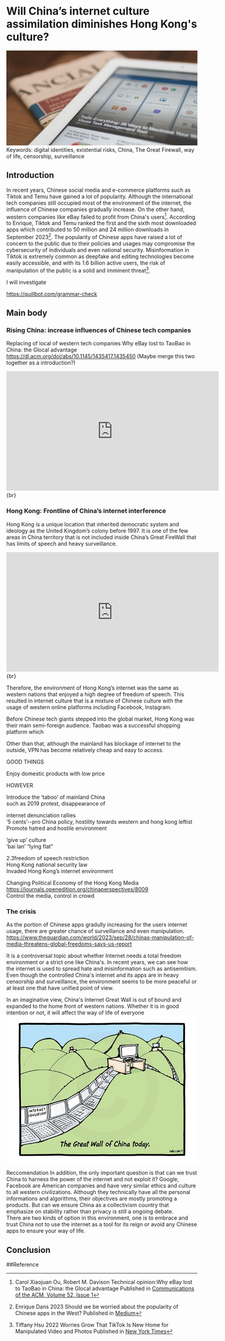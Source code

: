 # Will China’s internet culture assimilation diminishes Hong Kong's culture?  
![demo image](assets/img/matthew-guay-Q7wDdmgCBFg-unsplash.jpg)
Keywords: digital identities, existential risks, China, The Great Firewall, way of life, censorship, surveillance
## Introduction
In recent years, Chinese social media and e-commerce platforms such as Tiktok and Temu have gained a lot of popularity. Although the international tech companies still occupied most of the environment of the internet, the influence of Chinese companies gradually increase. On the other hand, western companies like eBay failed to profit from China's users[^1]. According to Enrique, Tiktok and Temu ranked the first and the sixth most downloaded apps which contributed to 50 million and 24 million downloads in September 2023[^2]. The popularity of Chinese apps have raised a lot of concern to the public due to their policies and usages may compromise the cybersecurity of individuals and even national security. Misinformation in Tiktok is extremely common as deepfake and editing technologies become easily accessible, and with its 1.6 billion active users, the risk of manipulation of the public is a solid and imminent threat[^3].

 


I will investigate 



https://quillbot.com/grammar-check  
## Main body
  
### Rising China: increase influences of Chinese tech companies  
Replacing of local of western tech companies
Why eBay lost to TaoBao in China: the Glocal advantage
https://dl.acm.org/doi/abs/10.1145/1435417.1435450
(Maybe merge this two together as a introduction?)  






<iframe width="560" height="315" src="https://www.youtube.com/embed/pzPxidiBNJQ?si=f1LBtDb3P1jebIsE" title="YouTube video player" frameborder="0" allow="accelerometer; autoplay; clipboard-write; encrypted-media; gyroscope; picture-in-picture; web-share" allowfullscreen></iframe>
{br}


### Hong Kong: Frontline of China’s internet interference  
Hong Kong is a unique location that inherited democratic system and ideology as the United Kingdom’s colony before 1997. It is one of the few areas in China territory that is not included inside China’s Great FireWall that has limits of speech and heavy surveillance. 

<iframe width="560" height="315" src="https://www.youtube.com/embed/ajR9J9eoq34?si=hJQBMb5zhjUqFEIs" title="YouTube video player" frameborder="0" allow="accelerometer; autoplay; clipboard-write; encrypted-media; gyroscope; picture-in-picture; web-share" allowfullscreen></iframe>
{br}

Therefore, the environment of Hong Kong’s internet was the same as western nations that enjoyed a high degree of freedom of speech. This resulted in internet culture that is a mixture of Chinese culture with the usage of western online platforms including Facebook, Instagram.  

Before Chinese tech giants stepped into the global market, Hong Kong was their main semi-foreign audience. Taobao was a successful shopping platform which  

Other than that, although the mainland has blockage of internet to the outside, VPN has become relatively cheap and easy to access.  

GOOD THINGS  

Enjoy domestic products with low price  

HOWEVER  

Introduce the ‘taboo’ of mainland China  
such as 2019 protest, disappearance of  

internet denunciation rallies  
‘5 cents’--pro China policy, hostility towards western and hong kong leftist  
Promote hatred and hostile environment  

‘give up’ culture  
‘bai lan’ “lying flat”  


2.3freedom of speech restriction  
Hong Kong national security law  
Invaded Hong Kong’s internet environment  

Changing Political Economy of the Hong Kong Media  
https://journals.openedition.org/chinaperspectives/8009  
Control the media, control in crowd  


### The crisis
As the portion of Chinese apps gradully increasing for the users internet usage, there are greater chance of surveillance and even manipulation. https://www.theguardian.com/world/2023/sep/28/chinas-manipulation-of-media-threatens-global-freedoms-says-us-report  

It is a controversal topic about whether Internet needs a total freedom environment or a strict one like China's. In recent years, we can see how the internet is used to spread hate and misinformation such as antisemitism. Even though the controlled China's internet and its apps are in heavy censorship and surveillance, the environment seems to be more peaceful or at least one that have unified point of view.  

In an imaginative view, China's Internet Great Wall is out of bound and expanded to the home front of western nations. Whether it is in good intention or not, it will affect the way of life of everyone
![demo image](assets/img/Great_wall_of_china.jpg)

Reccomendation
In addition, the only important question is that can we trust China to harness the power of the internet and not exploit it? Google, Facebook are American companies and have very similar ethics and culture to all western civilizations. Although they technically have all the personal informations and algorithms, their objectives are mostly  promoting a products. But can we ensure China as a collectivism country that emphasize on stability rather than privacy is still a ongoing debate.  
There are two kinds of option in this environment, one is to embrace and trust China not to use the internet as a tool for its reign or avoid any Chinese apps to ensure your way of life.  





## Conclusion



##Reference  

[^1]: Carol Xiaojuan Ou, Robert M. Davison Technical opinion:Why eBay lost to TaoBao in China: the Glocal advantage Published in [Communications of the ACM, Volume 52, Issue 1](https://doi.org/10.1145/1435417.1435450)

[^2]: Enrique Dans 2023 Should we be worried about the popularity of Chinese apps in the West? Published in 
[Medium](https://medium.com/enrique-dans/should-we-be-worried-about-the-popularity-of-chinese-apps-in-the-west-15f2035820f9#:~:text=AppFigures'%20global%20ranking%20of%20the,holds%20the%20number%20one%20spot.)

[^3]:Tiffany Hsu 2022 Worries Grow That TikTok Is New Home for Manipulated Video and Photos Published in 
[New York Times](https://www.nytimes.com/2022/11/04/technology/tiktok-deepfakes-disinformation.html)



